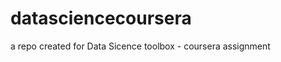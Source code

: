 datasciencecoursera
===================

a repo created for Data Sicence toolbox - coursera assignment
